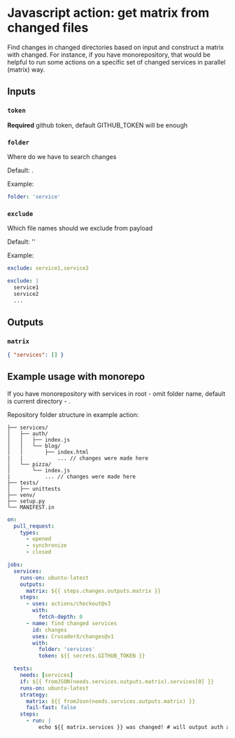 # Javascript action: get matrix from changed files

Find changes in changed directories based on input and construct a matrix with changed. For instance, if you have monorepository, that would be helpful to run some actions on a specific set of changed services in parallel (matrix) way.

## Inputs

### `token`

**Required** github token, default GITHUB_TOKEN will be enough

### `folder`

Where do we have to search changes

Default: .

Example:

```yaml
folder: 'service'
```

### `exclude`

Which file names should we exclude from payload

Default: ''

Example:

```yaml
exclude: service1,service2
```

```yaml
exclude: |
  service1
  service2
  ...
```

## Outputs

### `matrix`

```json
{ "services": [] }
```

## Example usage with monorepo

If you have monorepository with services in root - omit folder name, default is current directory - .

Repository folder structure in example action:

```shell
├── services/
│   ├── auth/
│   │   ├── index.js
│   │   └── blog/
│   │       ├── index.html
|   |           ... // changes were made here
│   └── pizza/
│       └── index.js
|           ... // changes were made here
├── tests/
│   ├── unittests
├── venv/
├── setup.py
└── MANIFEST.in
```

```yaml
on:
  pull_request:
    types:
      - opened
      - synchronize
      - closed

jobs:
  services:
    runs-on: ubuntu-latest
    outputs:
      matrix: ${{ steps.changes.outputs.matrix }}
    steps:
      - uses: actions/checkout@v3
        with:
          fetch-depth: 0
      - name: find changed services
        id: changes
        uses: CrusaderX/changes@v1
        with:
          folder: 'services'
          token: ${{ secrets.GITHUB_TOKEN }}

  tests:
    needs: [services]
    if: ${{ fromJSON(needs.services.outputs.matrix).services[0] }}
    runs-on: ubuntu-latest
    strategy:
      matrix: ${{ fromJson(needs.services.outputs.matrix) }}
      fail-fast: false
    steps:
      - run: |
          echo ${{ matrix.services }} was changed! # will output auth and pizza becase changes were made there
```
